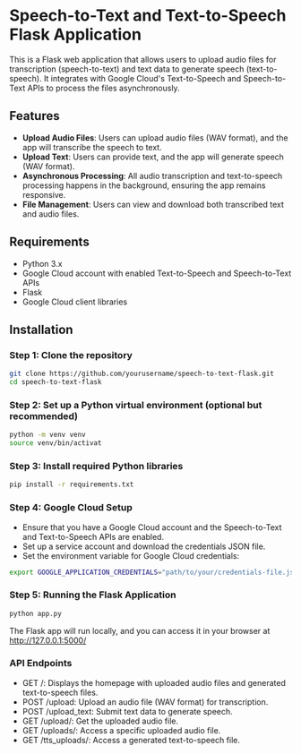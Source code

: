 # Speech-to-Text and Text-to-Speech Flask Application

This is a Flask web application that allows users to upload audio files for transcription (speech-to-text) and text data to generate speech (text-to-speech). It integrates with Google Cloud's Text-to-Speech and Speech-to-Text APIs to process the files asynchronously.

## Features

- **Upload Audio Files**: Users can upload audio files (WAV format), and the app will transcribe the speech to text.
- **Upload Text**: Users can provide text, and the app will generate speech (WAV format).
- **Asynchronous Processing**: All audio transcription and text-to-speech processing happens in the background, ensuring the app remains responsive.
- **File Management**: Users can view and download both transcribed text and audio files.

## Requirements

- Python 3.x
- Google Cloud account with enabled Text-to-Speech and Speech-to-Text APIs
- Flask
- Google Cloud client libraries

## Installation

### Step 1: Clone the repository

```bash
git clone https://github.com/yourusername/speech-to-text-flask.git
cd speech-to-text-flask
```

### Step 2: Set up a Python virtual environment (optional but recommended)

```bash
python -m venv venv
source venv/bin/activat
```

### Step 3: Install required Python libraries

```bash
pip install -r requirements.txt
```

### Step 4: Google Cloud Setup
- Ensure that you have a Google Cloud account and the Speech-to-Text and Text-to-Speech APIs are enabled.
- Set up a service account and download the credentials JSON file.
- Set the environment variable for Google Cloud credentials:
```bash
export GOOGLE_APPLICATION_CREDENTIALS="path/to/your/credentials-file.json"  # On Windows use set
```

### Step 5: Running the Flask Application
```bash
python app.py
```

The Flask app will run locally, and you can access it in your browser at http://127.0.0.1:5000/

### API Endpoints
- GET /: Displays the homepage with uploaded audio files and generated text-to-speech files.
- POST /upload: Upload an audio file (WAV format) for transcription.
- POST /upload_text: Submit text data to generate speech.
- GET /upload/<filename>: Get the uploaded audio file.
- GET /uploads/<filename>: Access a specific uploaded audio file.
- GET /tts_uploads/<filename>: Access a generated text-to-speech file.


